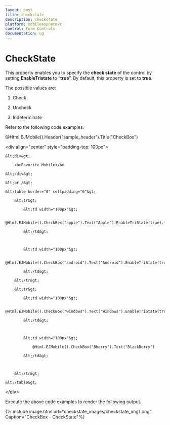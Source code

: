 ```yaml
---
layout: post
title: checkstate
description: checkstate
platform: mobileaspnetmvc
control: Form Controls
documentation: ug
---
```


# CheckState

This property enables you to specify the **check state** of the control by setting **EnableTristate** to “**true**”. By default, this property is set to **true**.

The possible values are:

1. Check

2. Uncheck

3. Indeterminate

Refer to the following code examples.



@Html.EJMobile().Header("sample_header").Title("CheckBox")

&lt;div align="center" style="padding-top: 100px"&gt;

    &lt;div&gt;

        <b>Favorite Mobile</b>

    &lt;/div&gt;

    &lt;br /&gt;

    &lt;table border="0" cellpadding="6"&gt;

        &lt;tr&gt;

            &lt;td width="100px"&gt;

                @Html.EJMobile().CheckBox("apple").Text("Apple").EnableTriState(true).**CheckState(CheckState.Indeterminate)**

            &lt;/td&gt;



            &lt;td width="100px"&gt;

                @Html.EJMobile().CheckBox("android").Text("Android").EnableTriState(true).**CheckState(CheckState.Check)**

            &lt;/td&gt;

        &lt;/tr&gt;

        &lt;tr&gt;

            &lt;td width="100px"&gt;

                @Html.EJMobile().CheckBox("windows").Text("Windows").EnableTriState(true).**CheckState(CheckState.Indeterminate)**

            &lt;/td&gt;



            &lt;td width="100px"&gt;

                @Html.EJMobile().CheckBox("Bberry").Text("BlackBerry")

            &lt;/td&gt;



        &lt;/tr&gt;

    &lt;/table&gt;

&lt;/div&gt;



Execute the above code examples to render the following output.

{% include image.html url="checkstate_images/checkstate_img1.png" Caption="CheckBox - CheckState"%}

